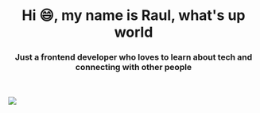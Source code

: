 <h1 align="center">Hi 😄, my name is Raul, what's up world</h1>
<h3 align="center">Just a frontend developer who loves to learn about tech and connecting with other people</h2>
<br></br>
<img src="https://www.canva.com/design/DAF78BR_jIA/CMd1LhT7tKrwM8k8Ry7HOg/watch?utm_content=DAF78BR_jIA&utm_campaign=designshare&utm_medium=link&utm_source=editor">

<!--
**raul2810/raul2810** is a ✨ _special_ ✨ repository because its `README.md` (this file) appears on your GitHub profile.

Here are some ideas to get you started:

- 🔭 I’m currently working on ...
- 🌱 I’m currently learning ...
- 👯 I’m looking to collaborate on ...
- 🤔 I’m looking for help with ...
- 💬 Ask me about ...
- 📫 How to reach me: ...
- 😄 Pronouns: ...
- ⚡ Fun fact: ...
-->

